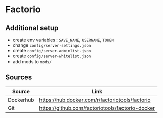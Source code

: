 # Factorio
## Additional setup
- create env variables : `SAVE_NAME`, `USERNAME`, `TOKEN`
- change `config/server-settings.json`
- create `config/server-adminlist.json`
- create `config/server-whitelist.json`
- add mods to `mods/`

## Sources

| Source    | Link                                             |
|-----------|--------------------------------------------------|
| Dockerhub | https://hub.docker.com/r/factoriotools/factorio  |
| Git       | https://github.com/factoriotools/factorio-docker |
